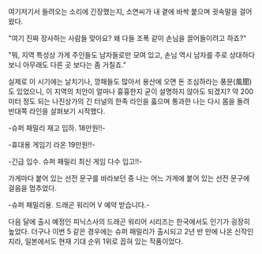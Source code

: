 여기저기서 들려오는 소리에 긴장했는지, 소연씨가 내 곁에 바싹 붙으며 귓속말을 걸어왔다. 

"여기 진짜 장사하는 사람들 맞아요? 왜 다들 조폭 같이 손님을 끌어들이려고 하죠?" 

"뭐, 지역 특성상 가게 주인들도 남자들로만 모여 있고, 손님 역시 남자를 주로 상대하다 보니 아무래도 다른 곳 보다는 좀 거칠죠." 

실제로 이 시기에는 날치기나, 깡패들도 많아서 용산에 오면 돈 조심하라는 풍문(風聞)도 있었으니, 이 지역의 치안이 얼마나 흉흉한지 굳이 설명하지 않아도 되겠지? 
약 200미터 정도 되는 나진상가의 긴 터널의 한족 라인을 훓으며 통과한 나는 다시 몸을 돌려 반대쪽 라인을 살펴보기 시작했다. 

-슈퍼 패밀리 재고 입하. 18만원!!- 

-휴대용 게임기 라온 19만원!!- 

-긴급 입수. 슈퍼 패밀리 최신 게임 다수 입고!!- 

가게마다 붙어 있는 선전 문구를 바라보던 중 나는 어느 가게에 붙어 있는 선전 문구에 걸음을 멈추었다. 

-슈퍼 패밀리용. 드래곤 워리어 V 예약 받습니다.- 

다음 달에 출시 예정인 피닉스사의 드래곤 워리어 시리즈는 한국에서도 인기가 굉장히 높았다. 더구나 이번 5 같은 경우에는 슈퍼 패밀리가 출시되고 2년 반 만에 나온 신작인지라, 일본에서도 현재 기대 순위 1위로 꼽혀 있는 작품이었다. 